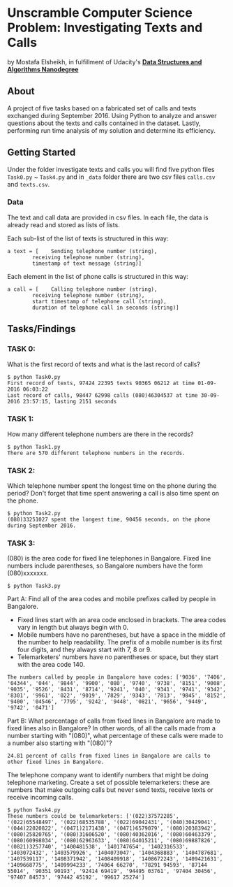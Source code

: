 # Unscramble Computer Science Problem: Investigating Texts and Calls
by Mostafa Elsheikh, in fulfillment of Udacity's <i class="icon-cog"></i> **[Data Structures and Algorithms Nanodegree](https://www.udacity.com/course/nd256)**

## About

A project of five tasks based on a fabricated set of calls and texts exchanged during September 2016. Using Python to analyze and answer questions about the texts and calls contained in the dataset. Lastly, performing run time analysis of my solution and determine its efficiency.

## Getting Started

Under the folder investigate texts and calls you will find five python files `Task0.py` ~ `Task4.py` and in `_data` folder there are two csv files `calls.csv` and `texts.csv`.

### Data

The text and call data are provided in csv files. In each file, the data is already read and stored as lists of lists.

Each sub-list of the list of texts is structured in this way:
```
a text = [    Sending telephone number (string),
        receiving telephone number (string), 
        timestamp of text message (string)]
```

Each element in the list of phone calls is structured in this way:
```
a call = [    Calling telephone number (string), 
        receiving telephone number (string), 
        start timestamp of telephone call (string),
        duration of telephone call in seconds (string)]
```

## Tasks/Findings
### TASK 0:
What is the first record of texts and what is the last record of calls?
```
$ python Task0.py
First record of texts, 97424 22395 texts 90365 06212 at time 01-09-2016 06:03:22
Last record of calls, 98447 62998 calls (080)46304537 at time 30-09-2016 23:57:15, lasting 2151 seconds
```
### TASK 1:
How many different telephone numbers are there in the records? 
```
$ python Task1.py
There are 570 different telephone numbers in the records.
```
### TASK 2:
Which telephone number spent the longest time on the phone during the period? Don't forget that time spent answering a call is also time spent on the phone.
```
$ python Task2.py
(080)33251027 spent the longest time, 90456 seconds, on the phone during September 2016.
```
### TASK 3:
(080) is the area code for fixed line telephones in Bangalore. Fixed line numbers include parentheses, so Bangalore numbers have the form (080)xxxxxxx.

```
$ python Task3.py
```
Part A: Find all of the area codes and mobile prefixes called by people in Bangalore.
 - Fixed lines start with an area code enclosed in brackets. The area
   codes vary in length but always begin with 0.
 - Mobile numbers have no parentheses, but have a space in the middle
   of the number to help readability. The prefix of a mobile number
   is its first four digits, and they always start with 7, 8 or 9.
 - Telemarketers' numbers have no parentheses or space, but they start
   with the area code 140.
```
The numbers called by people in Bangalore have codes: ['9036', '7406', '04344', '044', '9844', '9900', '080', '9740', '9738', '8151', '9008', '9035', '9526', '8431', '8714', '9241', '040', '9341', '9741', '9342', '8301', '9961', '022', '9019', '7829', '9343', '7813', '9845', '8152', '9400', '04546', '7795', '9242', '9448', '0821', '9656', '9449', '9742', '0471']
```

Part B: What percentage of calls from fixed lines in Bangalore are made to fixed lines also in Bangalore? In other words, of all the calls made from a number starting with "(080)", what percentage of these calls were made to a number also starting with "(080)"?
```
24.81 percent of calls from fixed lines in Bangalore are calls to other fixed lines in Bangalore.
```

The telephone company want to identify numbers that might be doing
telephone marketing. Create a set of possible telemarketers:
these are numbers that make outgoing calls but never send texts,
receive texts or receive incoming calls.
```
$ python Task4.py
These numbers could be telemarketers: ['(022)37572285', '(022)65548497', '(022)68535788', '(022)69042431', '(040)30429041', '(044)22020822', '(0471)2171438', '(0471)6579079', '(080)20383942', '(080)25820765', '(080)31606520', '(080)40362016', '(080)60463379', '(080)60998034', '(080)62963633', '(080)64015211', '(080)69887826', '(0821)3257740', '1400481538', '1401747654', '1402316533', '1403072432', '1403579926', '1404073047', '1404368883', '1404787681', '1407539117', '1408371942', '1408409918', '1408672243', '1409421631', '1409668775', '1409994233', '74064 66270', '78291 94593', '87144 55014', '90351 90193', '92414 69419', '94495 03761', '97404 30456', '97407 84573', '97442 45192', '99617 25274']
```
